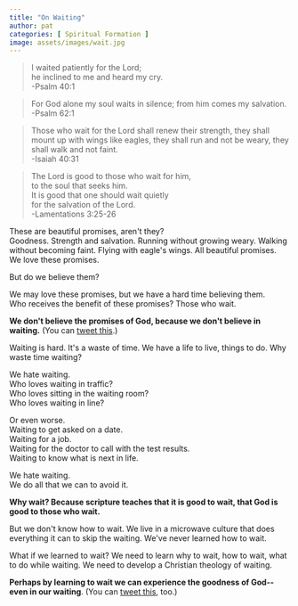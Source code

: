 ```yaml
---
title: "On Waiting"
author: pat
categories: [ Spiritual Formation ]
image: assets/images/wait.jpg
---
```

> I waited patiently for the Lord;  
> he inclined to me and heard my cry.  
> -Psalm 40:1  

> For God alone my soul waits in silence; from him comes my salvation.  
> -Psalm 62:1  

> Those who wait for the Lord shall renew their strength, they shall mount up with wings like eagles, they shall run and not be weary, they shall walk and not faint.  
> -Isaiah 40:31  

> The Lord is good to those who wait for him,  
> to the soul that seeks him.  
> It is good that one should wait quietly  
> for the salvation of the Lord.  
> -Lamentations 3:25-26

These are beautiful promises, aren't they?  
Goodness. Strength and salvation. Running without growing weary. Walking without becoming faint. Flying with eagle's wings. All beautiful promises.  
We love these promises.

But do we believe them?

We may love these promises, but we have a hard time believing them.  
Who receives the benefit of these promises? Those who wait.

<strong>We don't believe the promises of God, because we don't believe in waiting.</strong> (You can <a href="http://clicktotweet.com/0az2p">tweet this</a>.)

Waiting is hard. It's a waste of time. We have a life to live, things to do. Why waste time waiting?

We hate waiting.  
Who loves waiting in traffic?  
Who loves sitting in the waiting room?  
Who loves waiting in line?  

Or even worse.  
Waiting to get asked on a date.  
Waiting for a job.  
Waiting for the doctor to call with the test results.  
Waiting to know what is next in life.  

We hate waiting.  
We do all that we can to avoid it.

<strong>Why wait? Because scripture teaches that it is good to wait, that God is good to those who wait.</strong>

But we don't know how to wait. We live in a microwave culture that does everything it can to skip the waiting. We've never learned how to wait.

What if we learned to wait? We need to learn why to wait, how to wait, what to do while waiting. We need to develop a Christian theology of waiting.

<strong>Perhaps by learning to wait we can experience the goodness of God--even in our waiting</strong>. (You can <a href="http://clicktotweet.com/d6VU6">tweet this</a>, too.)
